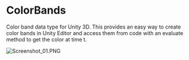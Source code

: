# ColorBands
Color band data type for Unity 3D. This provides an easy way to create color bands in Unity Editor and access them from code with an evaluate method to get the color at time t.

![Screenshot_01.PNG](https://github.com/rstecca/ColorBands/blob/master/Images/screenshot_01.png)
